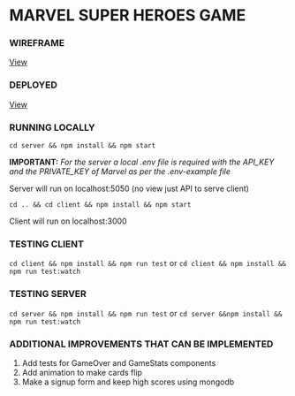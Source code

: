 # MARVEL SUPER HEROES GAME

### WIREFRAME
[View](./Wireframe.pdf)

### DEPLOYED
[View](https://marvel-game.netlify.com/)

### RUNNING LOCALLY
```cd server && npm install && npm start```

**IMPORTANT:** *For the server a local .env file is required with the API_KEY and the PRIVATE_KEY of Marvel as per the .env-example file*

Server will run on localhost:5050 (no view just API to serve client)

```cd .. && cd client && npm install && npm start```

Client will run on localhost:3000

### TESTING CLIENT
```cd client && npm install && npm run test``` or ```cd client && npm install && npm run test:watch```

### TESTING SERVER
```cd server && npm install && npm run test``` or ```cd server &&npm install && npm run test:watch```

### ADDITIONAL IMPROVEMENTS THAT CAN BE IMPLEMENTED
1. Add tests for GameOver and GameStats components
2. Add animation to make cards flip
3. Make a signup form and keep high scores using mongodb